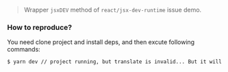 > Wrapper `jsxDEV` method of `react/jsx-dev-runtime` issue demo.

### How to reproduce?

You need clone project and install deps, and then excute following commands:

```bash
$ yarn dev // project running, but translate is invalid... But it will be ok if you trigger `hot update` with `/src/App.tsx` just by cmd+s to save file.
```
